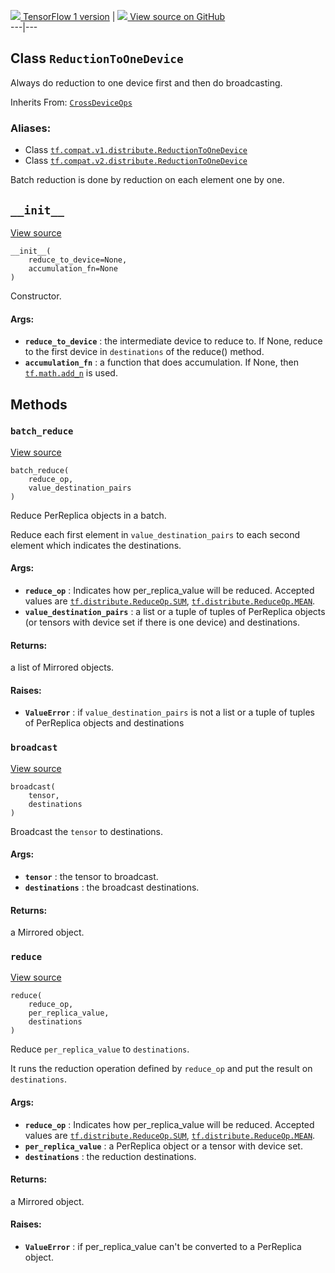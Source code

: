 [ ![](https://tensorflow.google.cn/images/tf_logo_32px.png) TensorFlow 1
version](/versions/r1.15/api_docs/python/tf/distribute/ReductionToOneDevice) |
[ ![](https://tensorflow.google.cn/images/GitHub-Mark-32px.png) View source on
GitHub
](https://github.com/tensorflow/tensorflow/blob/r2.0/tensorflow/python/distribute/cross_device_ops.py#L400-L436)  
---|---  
  
## Class `ReductionToOneDevice`

Always do reduction to one device first and then do broadcasting.

Inherits From:
[`CrossDeviceOps`](https://tensorflow.google.cn/api_docs/python/tf/distribute/CrossDeviceOps)

### Aliases:

  * Class [`tf.compat.v1.distribute.ReductionToOneDevice`](/api_docs/python/tf/distribute/ReductionToOneDevice)
  * Class [`tf.compat.v2.distribute.ReductionToOneDevice`](/api_docs/python/tf/distribute/ReductionToOneDevice)

Batch reduction is done by reduction on each element one by one.

## `__init__`

[View
source](https://github.com/tensorflow/tensorflow/blob/r2.0/tensorflow/python/distribute/cross_device_ops.py#L406-L417)

    
    
    __init__(
        reduce_to_device=None,
        accumulation_fn=None
    )
    

Constructor.

#### Args:

  * **`reduce_to_device`** : the intermediate device to reduce to. If None, reduce to the first device in `destinations` of the reduce() method.
  * **`accumulation_fn`** : a function that does accumulation. If None, then [`tf.math.add_n`](https://tensorflow.google.cn/api_docs/python/tf/math/add_n) is used.

## Methods

### `batch_reduce`

[View
source](https://github.com/tensorflow/tensorflow/blob/r2.0/tensorflow/python/distribute/cross_device_ops.py#L284-L324)

    
    
    batch_reduce(
        reduce_op,
        value_destination_pairs
    )
    

Reduce PerReplica objects in a batch.

Reduce each first element in `value_destination_pairs` to each second element
which indicates the destinations.

#### Args:

  * **`reduce_op`** : Indicates how per_replica_value will be reduced. Accepted values are [`tf.distribute.ReduceOp.SUM`](https://tensorflow.google.cn/api_docs/python/tf/distribute/ReduceOp#SUM), [`tf.distribute.ReduceOp.MEAN`](https://tensorflow.google.cn/api_docs/python/tf/distribute/ReduceOp#MEAN).
  * **`value_destination_pairs`** : a list or a tuple of tuples of PerReplica objects (or tensors with device set if there is one device) and destinations.

#### Returns:

a list of Mirrored objects.

#### Raises:

  * **`ValueError`** : if `value_destination_pairs` is not a list or a tuple of tuples of PerReplica objects and destinations

### `broadcast`

[View
source](https://github.com/tensorflow/tensorflow/blob/r2.0/tensorflow/python/distribute/cross_device_ops.py#L326-L337)

    
    
    broadcast(
        tensor,
        destinations
    )
    

Broadcast the `tensor` to destinations.

#### Args:

  * **`tensor`** : the tensor to broadcast.
  * **`destinations`** : the broadcast destinations.

#### Returns:

a Mirrored object.

### `reduce`

[View
source](https://github.com/tensorflow/tensorflow/blob/r2.0/tensorflow/python/distribute/cross_device_ops.py#L248-L282)

    
    
    reduce(
        reduce_op,
        per_replica_value,
        destinations
    )
    

Reduce `per_replica_value` to `destinations`.

It runs the reduction operation defined by `reduce_op` and put the result on
`destinations`.

#### Args:

  * **`reduce_op`** : Indicates how per_replica_value will be reduced. Accepted values are [`tf.distribute.ReduceOp.SUM`](https://tensorflow.google.cn/api_docs/python/tf/distribute/ReduceOp#SUM), [`tf.distribute.ReduceOp.MEAN`](https://tensorflow.google.cn/api_docs/python/tf/distribute/ReduceOp#MEAN).
  * **`per_replica_value`** : a PerReplica object or a tensor with device set.
  * **`destinations`** : the reduction destinations.

#### Returns:

a Mirrored object.

#### Raises:

  * **`ValueError`** : if per_replica_value can't be converted to a PerReplica object.

